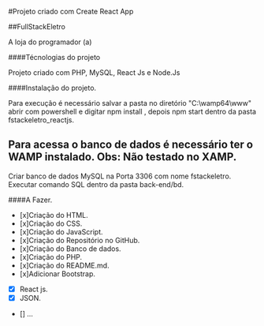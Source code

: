 #Projeto criado com Create React App


##FullStackEletro

A loja do programador (a)

####Técnologias do projeto

Projeto criado com PHP, MySQL, React Js e Node.Js

####Instalação do projeto.


Para execução é necessário salvar a pasta no diretório "C:\wamp64\www" abrir com powershell e digitar npm install , depois npm start dentro da pasta fstackeletro_reactjs. 

Para acessa o banco de dados é necessário ter o WAMP instalado. Obs: Não testado no XAMP.
-

Criar banco de dados MySQL na Porta 3306 com nome fstackeletro. Executar comando SQL dentro da pasta back-end/bd.<p>


####A Fazer.
- [x]Criação do HTML.
- [x]Criação do CSS.
- [x]Criação do JavaScript.
- [x]Criação do Repositório no GitHub.
- [x]Criação do Banco de dados.
- [x]Criação do PHP.
- [x]Criação do README.md.
- [x]Adicionar Bootstrap.
- [x] React js.
- [x] JSON.
- [] ...
 
